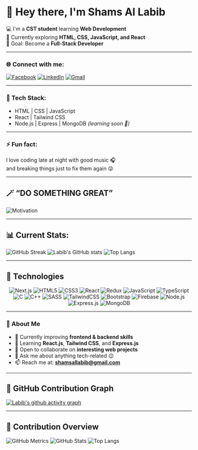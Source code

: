 # 👋 Hey there, I'm Shams Al Labib  

💻 I'm a **CST student** learning **Web Development**  
🚀 Currently exploring **HTML, CSS, JavaScript, and React**  
🎯 Goal: Become a **Full-Stack Developer**

---

### 🌐 Connect with me:
[![Facebook](https://img.shields.io/badge/Facebook-%231877F2.svg?style=for-the-badge&logo=facebook&logoColor=white)](https://www.facebook.com/shamsallabib)
[![LinkedIn](https://img.shields.io/badge/LinkedIn-%230077B5.svg?style=for-the-badge&logo=linkedin&logoColor=white)](https://www.linkedin.com/in/shams-al-labib-5475b1387/)
[![Gmail](https://img.shields.io/badge/Email-D14836?style=for-the-badge&logo=gmail&logoColor=white)](mailto:shamsallabib@gmail.com)

---

### 🧠 Tech Stack:
- HTML | CSS | JavaScript  
- React | Tailwind CSS  
- Node.js | Express | MongoDB *(learning soon 👀)*

---

### ⚡ Fun fact:
I love coding late at night with good music 🎧  
and breaking things just to fix them again 😜  

---

## 🪄 “DO SOMETHING GREAT”
![Motivation](https://images.unsplash.com/photo-1507842217343-583bb7270b66?auto=format&fit=crop&w=1000&q=80)

---

## 📊 Current Stats:
![GitHub Streak](https://streak-stats.demolab.com?user=shams-labib&theme=radical&hide_border=true&border_radius=8)
![Labib's GitHub stats](https://github-readme-stats.vercel.app/api?username=shams-labib&show_icons=true&theme=radical&hide_border=true)
![Top Langs](https://github-readme-stats.vercel.app/api/top-langs/?username=shams-labib&layout=compact&theme=radical&hide_border=true)

---

## 🧰 Technologies
<div align="center">

![Next.js](https://img.shields.io/badge/Next.js-000000?style=for-the-badge&logo=nextdotjs&logoColor=white)
![HTML5](https://img.shields.io/badge/HTML5-E34F26?style=for-the-badge&logo=html5&logoColor=white)
![CSS3](https://img.shields.io/badge/CSS3-1572B6?style=for-the-badge&logo=css3&logoColor=white)
![React](https://img.shields.io/badge/React-20232A?style=for-the-badge&logo=react&logoColor=61DAFB)
![Redux](https://img.shields.io/badge/Redux-593D88?style=for-the-badge&logo=redux&logoColor=white)
![JavaScript](https://img.shields.io/badge/JavaScript-F7DF1E?style=for-the-badge&logo=javascript&logoColor=black)
![TypeScript](https://img.shields.io/badge/TypeScript-007ACC?style=for-the-badge&logo=typescript&logoColor=white)
![C](https://img.shields.io/badge/C-00599C?style=for-the-badge&logo=c&logoColor=white)
![C++](https://img.shields.io/badge/C++-00599C?style=for-the-badge&logo=cplusplus&logoColor=white)
![SASS](https://img.shields.io/badge/SASS-CC6699?style=for-the-badge&logo=sass&logoColor=white)
![TailwindCSS](https://img.shields.io/badge/Tailwind_CSS-06B6D4?style=for-the-badge&logo=tailwindcss&logoColor=white)
![Bootstrap](https://img.shields.io/badge/Bootstrap-7952B3?style=for-the-badge&logo=bootstrap&logoColor=white)
![Firebase](https://img.shields.io/badge/Firebase-FFCA28?style=for-the-badge&logo=firebase&logoColor=black)
![Node.js](https://img.shields.io/badge/Node.js-339933?style=for-the-badge&logo=nodedotjs&logoColor=white)
![Express.js](https://img.shields.io/badge/Express.js-000000?style=for-the-badge&logo=express&logoColor=white)
![MongoDB](https://img.shields.io/badge/MongoDB-47A248?style=for-the-badge&logo=mongodb&logoColor=white)

</div>

---

### 🧩 About Me
- 🔭 Currently improving **frontend & backend skills**  
- 🌱 Learning **React.js**, **Tailwind CSS**, and **Express.js**  
- 👯 Open to collaborate on **interesting web projects**  
- 💬 Ask me about anything tech-related 😉  
- 📫 Reach me at: **shamsallabib@gmail.com**

---

<!--
**shams-labib/shams-labib** is a ✨ special ✨ repository because its `README.md` (this file) appears on your GitHub profile.
-->



## 🧮 GitHub Contribution Graph

[![Labib's github activity graph](https://github-readme-activity-graph.vercel.app/graph?username=shams-labib&theme=react-dark&hide_border=true&area=true)](https://github.com/ashutosh00710/github-readme-activity-graph)

---

## 🧠 Contribution Overview

![GitHub Metrics](https://github-readme-streak-stats.herokuapp.com/?user=shams-labib&theme=react&hide_border=true)
![GitHub Stats](https://github-readme-stats.vercel.app/api?username=shams-labib&show_icons=true&theme=react&hide_border=true)
![Top Langs](https://github-readme-stats.vercel.app/api/top-langs/?username=shams-labib&layout=compact&theme=react&hide_border=true)

